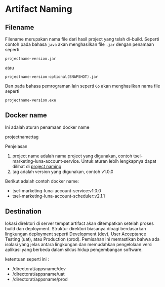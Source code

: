 # Artifact Naming

## Filename

Filename merupakan nama file dari hasil project yang telah di-build. Seperti contoh pada bahasa `java` akan menghasilkan file `.jar` dengan penamaan seperti

`projectname-version.jar`

atau

`projectname-version-optional(SNAPSHOT).jar`

Dan pada bahasa pemrograman lain seperti `Go` akan menghasilkan nama file seperti

`projectname-version.exe`

## Docker name
Ini adalah aturan penamaan docker name

projectname:tag

Penjelasan
1. project name adalah nama project yang digunakan, contoh tsel-marketing-luna-account-service. Untuk aturan lebih lengkapnya dapat dilihat di [project naming](/project_naming.md)
2. tag adalah version yang digunakan, contoh v1.0.0

Berikut adalah contoh docker name:
- tsel-marketing-luna-account-service:v1.0.0
- tsel-marketing-luna-account-scheduler:v2.1.1

## Destination

lokasi direktori di server tempat artifact akan ditempatkan setelah proses build dan deployment. Struktur direktori biasanya dibagi berdasarkan lingkungan deployment seperti Development (dev), User Acceptance Testing (uat), atau Production (prod). 
Pemisahan ini memastikan bahwa ada isolasi yang jelas antara lingkungan dan memudahkan pengelolaan versi aplikasi yang berbeda dalam siklus hidup pengembangan software.

ketentuan seperti ini : 
- /directorat/appsname/dev
- /directorat/appsname/uat
- /directorat/appsname/prod


